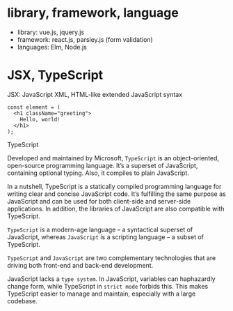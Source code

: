 # library, framework, language

- library: vue.js, jquery.js
- framework: react.js, parsley.js (form validation)
- languages: Elm, Node.js


# JSX, TypeScript

JSX: JavaScript XML, HTML-like extended JavaScript syntax 
```
const element = (
  <h1 className="greeting">
    Hello, world!
  </h1>
);
```

TypeScript

Developed and maintained by Microsoft, `TypeScript` is an object-oriented, open-source programming language. It’s a superset of JavaScript, containing optional typing. Also, it compiles to plain JavaScript.

In a nutshell, TypeScript is a statically compiled programming language for writing clear and concise JavaScript code. It’s fulfilling the same purpose as JavaScript and can be used for both client-side and server-side applications. In addition, the libraries of JavaScript are also compatible with TypeScript.

`TypeScript` is a modern-age language – a syntactical superset of JavaScript, whereas `JavaScript` is a scripting language – a subset of TypeScript.

`TypeScript` and `JavaScript` are two complementary technologies that are driving both front-end and back-end development. 

JavaScript lacks a `type system`. In JavaScript, variables can haphazardly change form, while TypeScript in `strict mode` forbids this. This makes TypeScript easier to manage and maintain, especially with a large codebase.

